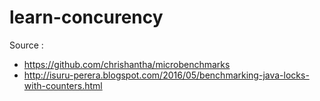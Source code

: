 # learn-concurency
Source :
- https://github.com/chrishantha/microbenchmarks
- http://isuru-perera.blogspot.com/2016/05/benchmarking-java-locks-with-counters.html
